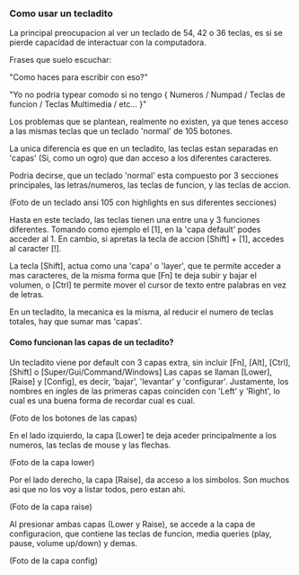 ### Como usar un tecladito

La principal preocupacion al ver un teclado de 54, 42 o 36 teclas, es si se pierde capacidad de interactuar con la computadora.

Frases que suelo escuchar:

"Como haces para escribir con eso?"

"Yo no podria typear comodo si no tengo { Numeros / Numpad / Teclas de funcion / Teclas Multimedia / etc... }"

Los problemas que se plantean, realmente no existen, ya que tenes acceso a las mismas teclas que un teclado 'normal' de 105 botones.

La unica diferencia es que en un tecladito, las teclas estan separadas en 'capas' (Si, como un ogro) que dan acceso a los diferentes caracteres.

Podria decirse, que un teclado 'normal' esta compuesto por 3 secciones principales, las letras/numeros, las teclas de funcion, y las teclas de accion.

(Foto de un teclado ansi 105 con highlights en sus diferentes secciones)

Hasta en este teclado, las teclas tienen una entre una y 3 funciones diferentes. Tomando como ejemplo el [1], en la 'capa default' podes acceder al 1.
En cambio, si apretas la tecla de accion [Shift] + [1], accedes al caracter [!].

La tecla [Shift], actua como una 'capa' o 'layer', que te permite acceder a mas caracteres, de la misma forma que [Fn] te deja subir y bajar el volumen, o [Ctrl] te permite mover el cursor de texto entre palabras en vez de letras.

En un tecladito, la mecanica es la misma, al reducir el numero de teclas totales, hay que sumar mas 'capas'.

#### Como funcionan las capas de un tecladito?

Un tecladito viene por default con 3 capas extra, sin incluir [Fn], [Alt], [Ctrl], [Shift] o [Super/Gui/Command/Windows]
Las capas se llaman [Lower], [Raise] y [Config], es decir, 'bajar', 'levantar' y 'configurar'. Justamente, los nombres en ingles de las primeras capas coinciden con 'Left' y 'Right', lo cual es una buena forma de recordar cual es cual.

(Foto de los botones de las capas)

En el lado izquierdo, la capa [Lower] te deja aceder principalmente a los numeros, las teclas de mouse y las flechas.

(Foto de la capa lower)

Por el lado derecho, la capa [Raise], da acceso a los simbolos. Son muchos asi que no los voy a listar todos, pero estan ahi.

(Foto de la capa raise)

Al presionar ambas capas (Lower y Raise), se accede a la capa de configuracion, que contiene las teclas de funcion, media queries (play, pause, volume up/down) y demas.

(Foto de la capa config)


